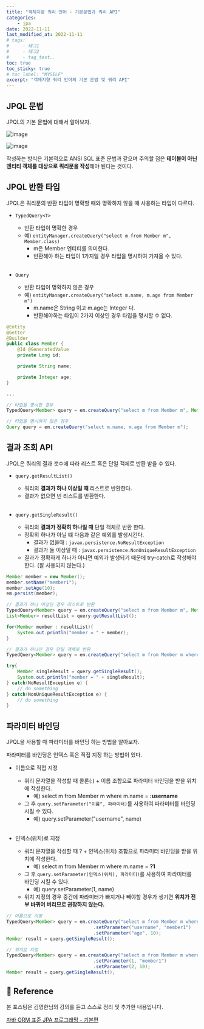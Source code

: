 ```yaml
---
title: "객체지향 쿼리 언어 - 기본문법과 쿼리 API"
categories: 
    - jpa
date: 2022-11-11
last_modified_at: 2022-11-11
# tags:
#     - 태그1
#     - 태그2
#     - tag_test..
toc: true
toc_sticky: true
# toc_label: "MYSELF"
excerpt: "객체지향 쿼리 언어의 기본 문법 및 쿼리 API"
---
```


## JPQL 문법

JPQL의 기본 문법에 대해서 알아보자.

![image](https://user-images.githubusercontent.com/36228833/201143241-4012ba40-424e-4120-a432-722d0c10c35b.png)

![image](https://user-images.githubusercontent.com/36228833/201143346-d27c4dbc-d47e-4b2f-b4a4-af73c5438f37.png)

작성하는 방식은 기본적으로 ANSI SQL 표준 문법과 같으며 주의할 점은 **테이블이 아닌 엔티티 객체를 대상으로 쿼리문을 작성**해야 된다는 것이다.

## JPQL 반환 타입

JPQL은 쿼리문의 반환 타입이 명확할 때와 명확하지 않을 때 사용하는 타입이 다르다.

- `TypedQuery<T>`
  - 반환 타입이 명확한 경우
  - 예) `entityManager.createQuery("select m from Member m", Member.class)`
    - m은 Member 엔티티를 의미한다.
    - 반환해야 하는 타입이 1가지일 경우 타입을 명시하여 가져올 수 있다.<br/><br/>

- `Query`
  - 반환 타입이 명확하지 않은 경우
  - 예) `entityManager.createQuery("select m.name, m.age from Member m")`
    - m.name은 String 이고 m.age는 Integer 다.
    - 반환해야하는 타입이 2가지 이상인 경우 타입을 명시할 수 없다.

```java
@Entity
@Getter
@Builder
public class Member {
    @Id @GeneratedValue
    private Long id;

    private String name;

    private Integer age;
}

...

// 타입을 명시한 경우
TypedQuery<Member> query = em.createQuery("select m from Member m", Member.class);

// 타입을 명시하지 않은 경우
Query query = em.createQuery("select m.name, m.age from Member m");
```

## 결과 조회 API

JPQL은 쿼리의 결과 갯수에 따라 리스트 혹은 단일 객체로 반환 받을 수 있다.

- `query.getResultList()`
  - 쿼리의 **결과가 하나 이상일 때** 리스트로 반환한다.
  - 결과가 없으면 빈 리스트를 반환한다.<br/><br/>

- `query.getSingleResult()`
  - 쿼리의 **결과가 정확히 하나일 때** 단일 객체로 반환 한다.
  - 정확히 하나가 아닐 떄 다음과 같은 예외를 발생시킨다.
    - 결과가 없을때 : `javax.persistence.NoResultException`
    - 결과가 둘 이상일 때 : `javax.persistence.NonUniqueResultException`
  - 결과가 정확하게 하나가 아니면 예외가 발생되기 때문에 try-catch로 작성해야한다. (잘 사용되지 않는다.)


```java
Member member = new Member();
member.setName("member1");
member.setAge(10);
em.persist(member);

// 결과가 하나 이상인 경우 리스트로 반환
TypedQuery<Member> query = em.createQuery("select m from Member m", Member.class);
List<Member> resultList = query.getResultList();

for(Member member : resultList){
    System.out.println("member = " + member);
}

// 결과가 하나인 경우 단일 객체로 반환
TypedQuery<Member> query = em.createQuery("select m from Member m where m.name = 'member1' and m.age = 10", Member.class);

try{
    Member singleResult = query.getSingleResult();
    System.out.println("member = " + singleResult);
} catch(NoResultException e) {
    // do something
} catch(NonUniqueResultException e) {
    // do something
}
```

## 파라미터 바인딩

JPQL을 사용할 때 파라미터를 바인딩 하는 방법을 알아보자.

파라미터를 바인딩은 인덱스 혹은 직접 지정 하는 방법이 있다.

- 이름으로 직접 지정
  - 쿼리 문자열을 작성할 때 콜론(:) + 이름 조합으로 파라미터 바인딩을 받을 위치에 작성한다.
    - 예) select m from Member m where m.name = **:username**
  - 그 후 `query.setParameter("이름", 파라미터)`를 사용하여 파라미터를 바인딩 시킬 수 있다.
    - 예) query.setParameter("username", name) <br/><br/>

- 인덱스(위치)로 지정
  - 쿼리 문자열을 작성할 때 ? + 인덱스(위치) 조합으로 파라미터 바인딩을 받을 위치에 작성한다.
    - 예) select m from Member m where m.name = **?1**
  - 그 후 `query.setParameter(인덱스(위치), 파라미터)`를 사용하여 파라미터를 바인딩 시킬 수 있다.
    - 예) query.setParameter(1, name)
  - 위치 지정의 경우 중간에 파라미터가 빠지거나 빼야할 경우가 생기면 **위치가 전부 바뀌어 버리므로 권장하지 않는다.**

```java
// 이름으로 지정
TypedQuery<Member> query = em.createQuery("select m from Member m where m.name = :username and m.age = :age", Member.class)
                                .setParameter("username", "member1")
                                .setParameter("age", 10);
Member result = query.getSingleResult();

// 위치로 지정
TypedQuery<Member> query = em.createQuery("select m from Member m where m.name = ?1 and m.age = ?2", Member.class)
                                .setParameter(1, "member1")
                                .setParameter(2, 10);
Member result = query.getSingleResult();
```


## 📣 Reference
본 포스팅은 김영한님의 강의를 듣고 스스로 정리 및 추가한 내용입니다.

[자바 ORM 표준 JPA 프로그래밍 - 기본편](https://www.inflearn.com/course/ORM-JPA-Basic/dashboard)<br/>
